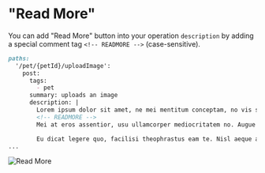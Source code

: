 # "Read More"

You can add "Read More" button into your operation `description` by adding a special comment tag `<!-- READMORE -->` (case-sensitive).

```markdown
paths:
  '/pet/{petId}/uploadImage':
    post:
      tags:
        - pet
      summary: uploads an image
      description: |
        Lorem ipsum dolor sit amet, ne mei mentitum conceptam, no vis saepe commune, idque minimum periculis his et. Sit etiam animal honestatis no, vide interpretaris id quo. Ea odio tincidunt mei, quo id eros persecuti. An quot facete malorum ius, sea ne decore iisque.
        <!-- READMORE -->
        Mei at eros assentior, usu ullamcorper mediocritatem no. Augue minimum ea per. Ne cum veniam lobortis sadipscing, ad sit amet docendi. Et delenit iracundia vix, vel ex vero legendos antiopam, et eam modo populo.

        Eu dicat legere quo, facilisi theophrastus eam te. Nisl aeque adipisci cum id, debet reformidans ea mel. Nec ut commodo facilisis abhorreant. Ut homero consul 
...
```



![Read More](https://user-images.githubusercontent.com/127635/48308178-8ba2d580-e5a1-11e8-8cdf-10808d4822e5.gif)

